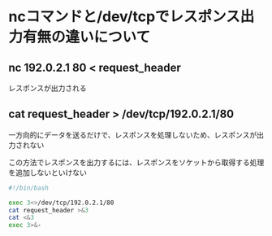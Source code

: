 # ncコマンドと/dev/tcpでレスポンス出力有無の違いについて

## nc 192.0.2.1 80 < request_header

レスポンスが出力される

## cat request_header > /dev/tcp/192.0.2.1/80

一方向的にデータを送るだけで、レスポンスを処理しないため、レスポンスが出力されない

この方法でレスポンスを出力するには、レスポンスをソケットから取得する処理を追加しないといけない

```bash
#!/bin/bash

exec 3<>/dev/tcp/192.0.2.1/80
cat request_header >&3
cat <&3
exec 3>&-
```
